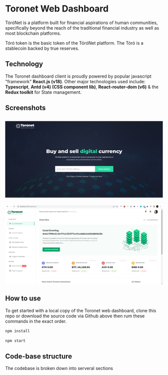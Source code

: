 # Toronet Web Dashboard

TóróNet is a platform built for financial aspirations of human communities, specifically beyond the reach of the traditional financial industry as well as most blockchain platforms.

Tóró token is the basic token of the TóróNet platform. The Tóró is a stablecoin backed by true reserves.

## Technology

The Toronet dashboard client is proudly powered by popular javascript "framework" **React.js (v18)**. Other major technologies used include: **Typescript**, **Antd (v4) (CSS component lib)**, **React-router-dom (v6)** & the **Redux toolkit** for State management.

## Screenshots

## ![landing-page](/screenshots/screen-1.png)

![dashboard](/screenshots/screen-3.png)

## How to use

To get started with a local copy of the Toronet web dashboard, clone this repo or download the source code via Github above then rum these commands in the exact order.

```js
npm install
```

```js
npm start
```

## Code-base structure

The codebase is broken down into serveral sections
